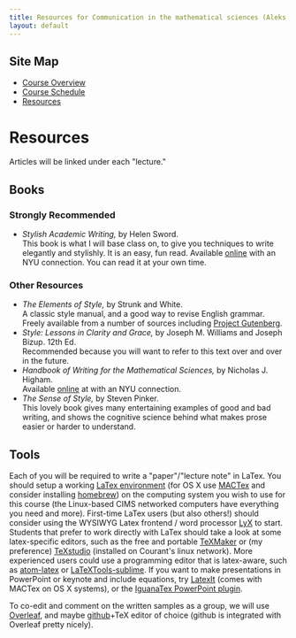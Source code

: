 ```yaml
---
title: Resources for Communication in the mathematical sciences (Aleks Donev, Spring 2023, Courant)
layout: default
---
```


## Site Map
* [Course Overview](https://adonev.github.io/WrittenOral/)
* [Course Schedule](schedule.md)
* [Resources](resources.md) 

# Resources

Articles will be linked under each "lecture."

## Books

### Strongly Recommended
* _Stylish Academic Writing,_ by Helen Sword.   
This book is what I will base class on, to give you techniques to write elegantly and stylishly. It is an easy, fun read. Available [online](https://getit.library.nyu.edu/go/9442159) with an NYU connection. You can read it at your own time. 

### Other Resources
* _The Elements of Style,_ by Strunk and White.   
A classic style manual, and a good way to revise English grammar. Freely available from a number of sources including [Project Gutenberg](http://www.gutenberg.org/ebooks/37134).
* _Style: Lessons in Clarity and Grace,_ by Joseph M. Williams and Joseph Bizup. 12th Ed.   
Recommended because you will want to refer to this text over and over in the future.
* _Handbook of Writing for the Mathematical Sciences,_ by Nicholas J. Higham.   
Available [online](https://epubs.siam.org/doi/book/10.1137/1.9780898719550) at with an NYU connection. 
* _The Sense of Style,_ by Steven Pinker.  
This lovely book gives many entertaining examples of good and bad writing, and shows the cognitive science behind what makes prose easier or harder to understand. 

## Tools

Each of you will be required to write a "paper"/"lecture note" in LaTex. You should setup a working [LaTex environment](https://www.tug.org/texlive) (for OS X use [MACTex](http://www.tug.org/mactex/) and consider installing [homebrew](https://brew.sh/)) on the computing system you wish to use for this course (the Linux-based CIMS networked computers have everything you need and more). First-time LaTex users (but also others!) should consider using the WYSIWYG Latex frontend / word processor [LyX](http://www.lyx.org/) to start. Students that prefer to work directly with LaTex should take a look at some latex-specific editors, such as the free and portable [TeXMaker](http://www.xm1math.net/texmaker/index.html) or (my preference) [TeXstudio](https://texstudio.org/) (installed on Courant's linux network). More experienced users could use a programming editor that is latex-aware, such as [atom-latex](https://atom.io/packages/latex) or [LaTeXTools-sublime](https://latextools.readthedocs.io/en/latest/).
 If you want to make presentations in PowerPoint or keynote and include equations, try [LatexIt](https://www.chachatelier.fr/latexit/) (comes with MACTex on OS X systems), or the [IguanaTex PowerPoint plugin](https://www.jonathanleroux.org/software/iguanatex/).
 
To co-edit and comment on the written samples as a group, we will use [Overleaf](https://www.overleaf.com/), and maybe [github](https://github.com/)+TeX editor of choice (github is integrated with Overleaf pretty nicely).



